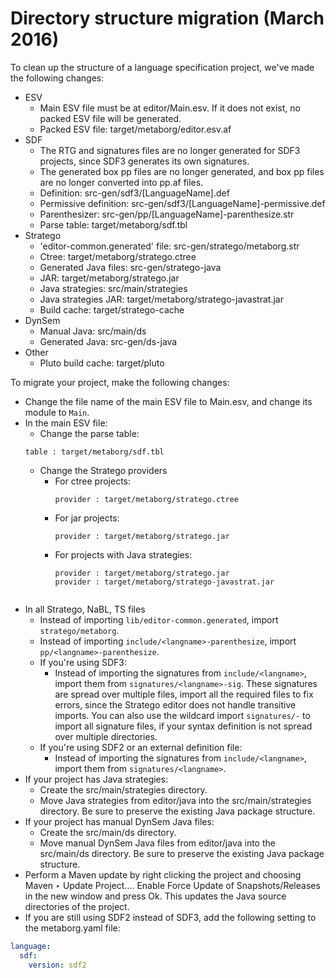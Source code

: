 # Directory structure migration (March 2016)

To clean up the structure of a language specification project, we've made the following changes:

* ESV
    * Main ESV file must be at <span class='file'>editor/Main.esv</span>. If it does not exist, no packed ESV file will be generated.
    * Packed ESV file: <span class='file'>target/metaborg/editor.esv.af</span>
* SDF
    * The RTG and signatures files are no longer generated for SDF3 projects, since SDF3 generates its own signatures.
    * The generated box pp files are no longer generated, and box pp files are no longer converted into pp.af files.
    * Definition: <span class='file'>src-gen/sdf3/[LanguageName].def</span>
    * Permissive definition: <span class='file'>src-gen/sdf3/[LanguageName]-permissive.def</span>
    * Parenthesizer: <span class='file'>src-gen/pp/[LanguageName]-parenthesize.str</span>
    * Parse table: <span class='file'>target/metaborg/sdf.tbl</span>
* Stratego
    * 'editor-common.generated' file: <span class='file'>src-gen/stratego/metaborg.str</span>
    * Ctree: <span class='file'>target/metaborg/stratego.ctree</span>
    * Generated Java files: <span class='file'>src-gen/stratego-java</span>
    * JAR: <span class='file'>target/metaborg/stratego.jar</span>
    * Java strategies: <span class='file'>src/main/strategies</span>
    * Java strategies JAR: <span class='file'>target/metaborg/stratego-javastrat.jar</span>
    * Build cache: <span class='file'>target/stratego-cache</span>
* DynSem
    * Manual Java: <span class='file'>src/main/ds</span>
    * Generated Java: <span class='file'>src-gen/ds-java</span>
* Other
    * Pluto build cache: <span class='file'>target/pluto</span>

To migrate your project, make the following changes:

* Change the file name of the main ESV file to <span class='file'>Main.esv</span>, and change its module to `Main`.
* In the main ESV file:
    * Change the parse table:
    ```esv
    table : target/metaborg/sdf.tbl
    ```
    * Change the Stratego providers
        * For ctree projects:
          ```esv
          provider : target/metaborg/stratego.ctree
          ```
        * For jar projects:
          ```esv
          provider : target/metaborg/stratego.jar
          ```
        * For projects with Java strategies:
          ```esv
          provider : target/metaborg/stratego.jar
          provider : target/metaborg/stratego-javastrat.jar
      ```
* In all Stratego, NaBL, TS files
    * Instead of importing `lib/editor-common.generated`, import `stratego/metaborg`.
    * Instead of importing `include/<langname>-parenthesize`, import `pp/<langname>-parenthesize`.
    * If you're using SDF3:
        * Instead of importing the signatures from `include/<langname>`, import them from `signatures/<langname>-sig`. These signatures are spread over multiple files, import all the required files to fix errors, since the Stratego editor does not handle transitive imports. You can also use the wildcard import `signatures/-` to import all signature files, if your syntax definition is not spread over multiple directories.
    * If you're using SDF2 or an external definition file:
        * Instead of importing the signatures from `include/<langname>`, import them from `signatures/<langname>`.
* If your project has Java strategies:
    * Create the <span class='file'>src/main/strategies</span> directory.
    * Move Java strategies from <span class='file'>editor/java</span> into the <span class='file'>src/main/strategies</span> directory. Be sure to preserve the existing Java package structure.
* If your project has manual DynSem Java files:
    * Create the <span class='file'>src/main/ds</span> directory.
    * Move manual DynSem Java files from <span class='file'>editor/java</span> into the <span class='file'>src/main/ds</span> directory. Be sure to preserve the existing Java package structure.
* Perform a Maven update by right clicking the project and choosing <span class='menuselection'>Maven ‣ Update Project...</span>. Enable <span class='guilabel'>Force Update of Snapshots/Releases</span> in the new window and press <span class='guilabel'>Ok</span>. This updates the Java source directories of the project.
* If you are still using SDF2 instead of SDF3, add the following setting to the <span class='file'>metaborg.yaml</span> file:
```yaml
language:
  sdf:
    version: sdf2
```
